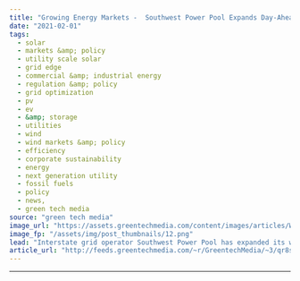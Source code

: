 ```yaml
---
title: "Growing Energy Markets -  Southwest Power Pool Expands Day-Ahead Trading to the West"
date: "2021-02-01"
tags: 
  - solar
  - markets &amp; policy
  - utility scale solar
  - grid edge
  - commercial &amp; industrial energy
  - regulation &amp; policy
  - grid optimization
  - pv
  - ev
  - &amp; storage
  - utilities
  - wind
  - wind markets &amp; policy
  - efficiency
  - corporate sustainability
  - energy
  - next generation utility
  - fossil fuels
  - policy
  - news,
  - green tech media
source: "green tech media"
image_url: "https://assets.greentechmedia.com/content/images/articles/Wind_Power_Transmission_XL.png"
image_fp: "/assets/img/post_thumbnails/12.png"
lead: "Interstate grid operator Southwest Power Pool has expanded its wholesale energy market, the latest step in a series of nationwide moves aimed at bringing more efficiency to parts of the country rich in renewable energy potential but lacking in the en ..."
article_url: "http://feeds.greentechmedia.com/~r/GreentechMedia/~3/qr8s3e6uR90/growing-energy-markets-southwest-power-pool-expands-day-ahead-trading-to-the-west"
---
```


---
